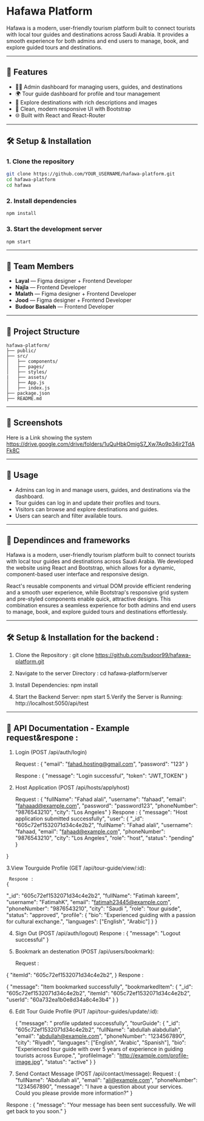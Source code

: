 ﻿# Hafawa Platform

Hafawa is a modern, user-friendly tourism platform built to connect tourists with local tour guides and destinations across Saudi Arabia. It provides a smooth experience for both admins and end users to manage, book, and explore guided tours and destinations.

---

## 🚀 Features

- 🧑‍💼 Admin dashboard for managing users, guides, and destinations
- 🌍 Tour guide dashboard for profile and tour management
- 🧭 Explore destinations with rich descriptions and images
- 🎨 Clean, modern responsive UI with Bootstrap
- 🌐 Built with React and React-Router

---

## 🛠️ Setup & Installation

### 1. Clone the repository

```bash
git clone https://github.com/YOUR_USERNAME/hafawa-platform.git
cd hafawa-platform
cd hafawa
```

### 2. Install dependencies

```bash
npm install
```

### 3. Start the development server

```bash
npm start
```

---

## 👥 Team Members

- **Layal** — Figma designer + Frontend Developer
- **Najla** — Frontend Developer
- **Malath** — Figma designer + Frontend Developer
- **Jood** — Figma designer + Frontend Developer
- **Budoor Basaleh** — Frontend Developer

---

## 📁 Project Structure

```
hafawa-platform/
├── public/
├── src/
│   ├── components/
│   ├── pages/
│   ├── styles/
|   ├── assets/
│   ├── App.js
│   ├── index.js
├── package.json
├── README.md
```

---

## 📸 Screenshots

Here is a Link showing the system
https://drive.google.com/drive/folders/1uQuHbkOmigS7_Xw7Ao9p34ir2TdAFk8C

---

## 💬 Usage

- Admins can log in and manage users, guides, and destinations via the dashboard.
- Tour guides can log in and update their profiles and tours.
- Visitors can browse and explore destinations and guides.
- Users can search and filter available tours.

---

## 💬 Dependinces and frameworks

Hafawa is a modern, user-friendly tourism platform built to connect tourists with local tour guides and destinations across Saudi Arabia. We developed the website using React and Bootstrap, which allows for a dynamic, component-based user interface and responsive design.

React's reusable components and virtual DOM provide efficient rendering and a smooth user experience, while Bootstrap's responsive grid system and pre-styled components enable quick, attractive designs. This combination ensures a seamless experience for both admins and end users to manage, book, and explore guided tours and destinations effortlessly.


---
## 🛠️ Setup & Installation for the backend :

 1. Clone the Repository :
    git clone https://github.com/budoor99/hafawa-platform.git
2. Navigate to the server Directory :
   cd hafawa-platform/server
3. Install Dependencies:
   npm install

4. Start the Backend Server:
   npm start
5.Verify the Server is Running:
   http://localhost:5050/api/test



---
## 📁 API Documentation - Example request&respone :

1. Login (POST /api/auth/login)

   Request :
   {
  "email": "fahad.hosting@gmail.com",
  "password": "123"
}

   Respone :
   {
  "message": "Login successful",
  "token": "JWT_TOKEN"
}




2. Host Application (POST /api/hosts/applyhost)

   
   Request :
   {
  "fullName": "Fahad alali",
  "username": "fahaad",
  "email": "fahaaad@example.com",
  "password": "password123",
  "phoneNumber": "9876543210",
  "city": "Los Angeles"
}
   Respone :
 {
  "message": "Host application submitted successfully",
  "user": {
    "_id": "605c72ef1532071d34c4e2b2",
    "fullName": "Fahad alali",
    "username": "fahaad,
    "email": "fahaad@example.com",
    "phoneNumber": "9876543210",
    "city": "Los Angeles",
    "role": "host",
    "status": "pending"
     }

  }

  

  3.View Tourguide Profile (GET /api/tour-guide/view/:id):
  
     Respone :
    {
   "_id": "605c72ef1532071d34c4e2b2",
  "fullName": "Fatimah kareem",
  "username": "FatimahK",
  "email": "fatimah23445@example.com",
  "phoneNumber": "9876543210",
  "city": "Saudi ",
  "role": "tour guisde",
  "status": "approved",
  "profile": {
    "bio": "Experienced guiding with a passion for cultural exchange.",
    "languages": ["English", "Arabic"]
  }
}




4. Sign Out (POST /api/auth/logout)
   Respone : {
  "message": "Logout successful"
}





5. Bookmark an destenation (POST /api/users/bookmark):


   Request :

{
  "itemId": "605c72ef1532071d34c4e2b2",
}
Respone : 

{
  "message": "Item bookmarked successfully",
  "bookmarkedItem": {
    "_id": "605c72ef1532071d34c4e2b2",
    "itemId": "605c72ef1532071d34c4e2b2",
    "userId": "60a732ea1b0e8d34a8c4e3b4"
  }
}




6. Edit Tour Guide Profile (PUT /api/tour-guides/update/:id):
   
   {
  "message": " profile updated successfully",
  "tourGuide": {
    "_id": "605c72ef1532071d34c4e2b2",
    "fullName": "abdullah alabdullah",
    "email": "abdullah@example.com",
    "phoneNumber": "1234567890",
    "city": "Riyadh",
    "languages": ["English", "Arabic", "Spanish"],
    "bio": "Experienced tour guide with over 5 years of experience in guiding tourists across Europe.",
    "profileImage": "http://example.com/profile-image.jpg",
    "status": "active"
  }
}






7. Send Contact Message (POST /api/contact/message):
   Request :
   {
  "fullName": "Abdullah ali",
  "email": "ali@example.com",
  "phoneNumber": "1234567890",
  "message": "I have a question about your services. Could you please provide more information?"
}

Respone :
{
  "message": "Your message has been sent successfully. We will get back to you soon."
}










  



   




    

